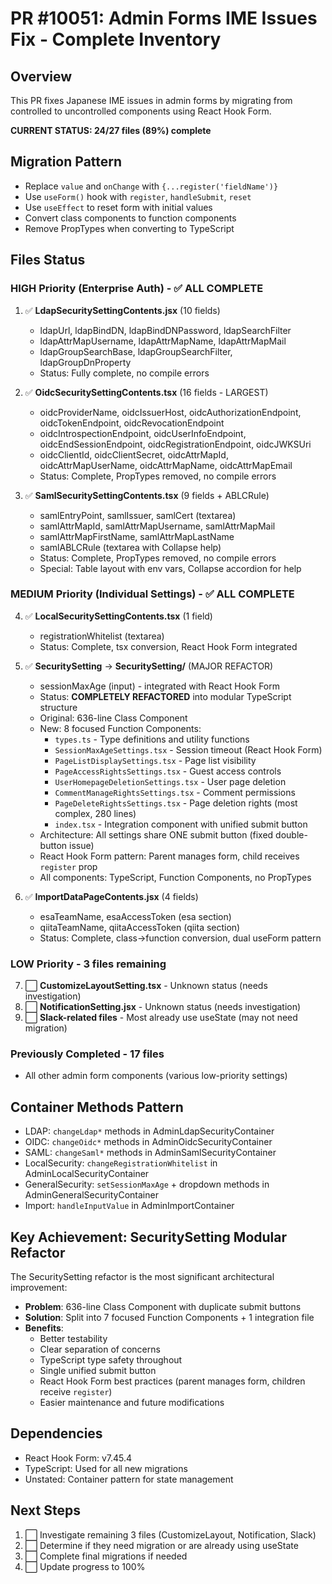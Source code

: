 # PR #10051: Admin Forms IME Issues Fix - Complete Inventory

## Overview
This PR fixes Japanese IME issues in admin forms by migrating from controlled to uncontrolled components using React Hook Form.

**CURRENT STATUS: 24/27 files (89%) complete**

## Migration Pattern
- Replace `value` and `onChange` with `{...register('fieldName')}`
- Use `useForm()` hook with `register`, `handleSubmit`, `reset`
- Use `useEffect` to reset form with initial values
- Convert class components to function components
- Remove PropTypes when converting to TypeScript

## Files Status

### HIGH Priority (Enterprise Auth) - ✅ ALL COMPLETE
1. ✅ **LdapSecuritySettingContents.jsx** (10 fields)
   - ldapUrl, ldapBindDN, ldapBindDNPassword, ldapSearchFilter
   - ldapAttrMapUsername, ldapAttrMapName, ldapAttrMapMail
   - ldapGroupSearchBase, ldapGroupSearchFilter, ldapGroupDnProperty
   - Status: Fully complete, no compile errors

2. ✅ **OidcSecuritySettingContents.tsx** (16 fields - LARGEST)
   - oidcProviderName, oidcIssuerHost, oidcAuthorizationEndpoint, oidcTokenEndpoint, oidcRevocationEndpoint
   - oidcIntrospectionEndpoint, oidcUserInfoEndpoint, oidcEndSessionEndpoint, oidcRegistrationEndpoint, oidcJWKSUri
   - oidcClientId, oidcClientSecret, oidcAttrMapId, oidcAttrMapUserName, oidcAttrMapName, oidcAttrMapEmail
   - Status: Complete, PropTypes removed, no compile errors

3. ✅ **SamlSecuritySettingContents.tsx** (9 fields + ABLCRule)
   - samlEntryPoint, samlIssuer, samlCert (textarea)
   - samlAttrMapId, samlAttrMapUsername, samlAttrMapMail
   - samlAttrMapFirstName, samlAttrMapLastName
   - samlABLCRule (textarea with Collapse help)
   - Status: Complete, PropTypes removed, no compile errors
   - Special: Table layout with env vars, Collapse accordion for help

### MEDIUM Priority (Individual Settings) - ✅ ALL COMPLETE
4. ✅ **LocalSecuritySettingContents.tsx** (1 field)
   - registrationWhitelist (textarea)
   - Status: Complete, tsx conversion, React Hook Form integrated

5. ✅ **SecuritySetting** → **SecuritySetting/** (MAJOR REFACTOR)
   - sessionMaxAge (input) - integrated with React Hook Form
   - Status: **COMPLETELY REFACTORED** into modular TypeScript structure
   - Original: 636-line Class Component
   - New: 8 focused Function Components:
     - `types.ts` - Type definitions and utility functions
     - `SessionMaxAgeSettings.tsx` - Session timeout (React Hook Form)
     - `PageListDisplaySettings.tsx` - Page list visibility
     - `PageAccessRightsSettings.tsx` - Guest access controls
     - `UserHomepageDeletionSettings.tsx` - User page deletion
     - `CommentManageRightsSettings.tsx` - Comment permissions
     - `PageDeleteRightsSettings.tsx` - Page deletion rights (most complex, 280 lines)
     - `index.tsx` - Integration component with unified submit button
   - Architecture: All settings share ONE submit button (fixed double-button issue)
   - React Hook Form pattern: Parent manages form, child receives `register` prop
   - All components: TypeScript, Function Components, no PropTypes

6. ✅ **ImportDataPageContents.jsx** (4 fields)
   - esaTeamName, esaAccessToken (esa section)
   - qiitaTeamName, qiitaAccessToken (qiita section)
   - Status: Complete, class→function conversion, dual useForm pattern

### LOW Priority - 3 files remaining
7. ⬜ **CustomizeLayoutSetting.tsx** - Unknown status (needs investigation)
8. ⬜ **NotificationSetting.jsx** - Unknown status (needs investigation)
9. ⬜ **Slack-related files** - Most already use useState (may not need migration)

### Previously Completed - 17 files
- All other admin form components (various low-priority settings)

## Container Methods Pattern
- LDAP: `changeLdap*` methods in AdminLdapSecurityContainer
- OIDC: `changeOidc*` methods in AdminOidcSecurityContainer
- SAML: `changeSaml*` methods in AdminSamlSecurityContainer
- LocalSecurity: `changeRegistrationWhitelist` in AdminLocalSecurityContainer
- GeneralSecurity: `setSessionMaxAge` + dropdown methods in AdminGeneralSecurityContainer
- Import: `handleInputValue` in AdminImportContainer

## Key Achievement: SecuritySetting Modular Refactor
The SecuritySetting refactor is the most significant architectural improvement:
- **Problem**: 636-line Class Component with duplicate submit buttons
- **Solution**: Split into 7 focused Function Components + 1 integration file
- **Benefits**:
  - Better testability
  - Clear separation of concerns
  - TypeScript type safety throughout
  - Single unified submit button
  - React Hook Form best practices (parent manages form, children receive `register`)
  - Easier maintenance and future modifications

## Dependencies
- React Hook Form: v7.45.4
- TypeScript: Used for all new migrations
- Unstated: Container pattern for state management

## Next Steps
1. ⬜ Investigate remaining 3 files (CustomizeLayout, Notification, Slack)
2. ⬜ Determine if they need migration or are already using useState
3. ⬜ Complete final migrations if needed
4. ⬜ Update progress to 100%
